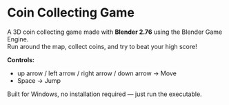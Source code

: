 # Coin Collecting Game

A 3D coin collecting game made with **Blender 2.76** using the Blender Game Engine.  
Run around the map, collect coins, and try to beat your high score!  

**Controls:**  
- up arrow / left arrow / right arrow / down arrow → Move  
- Space → Jump

Built for Windows, no installation required — just run the executable.
